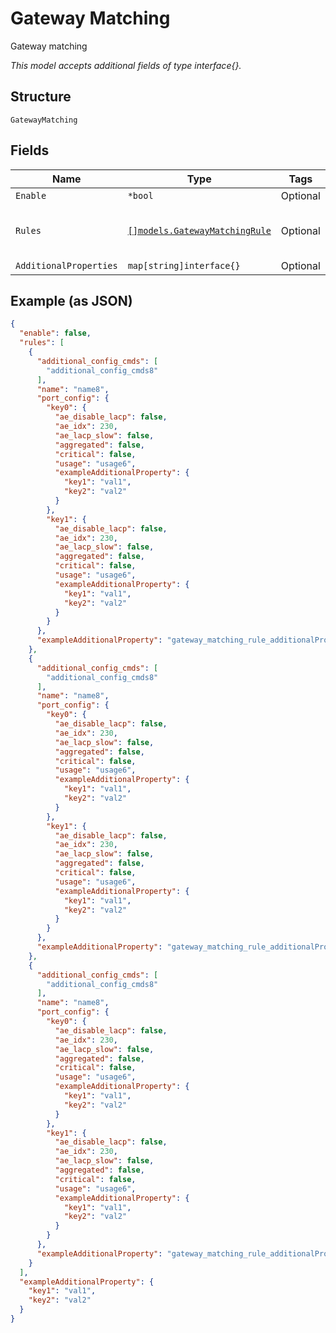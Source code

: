 
# Gateway Matching

Gateway matching

*This model accepts additional fields of type interface{}.*

## Structure

`GatewayMatching`

## Fields

| Name | Type | Tags | Description |
|  --- | --- | --- | --- |
| `Enable` | `*bool` | Optional | - |
| `Rules` | [`[]models.GatewayMatchingRule`](../../doc/models/gateway-matching-rule.md) | Optional | **Constraints**: *Unique Items Required* |
| `AdditionalProperties` | `map[string]interface{}` | Optional | - |

## Example (as JSON)

```json
{
  "enable": false,
  "rules": [
    {
      "additional_config_cmds": [
        "additional_config_cmds8"
      ],
      "name": "name8",
      "port_config": {
        "key0": {
          "ae_disable_lacp": false,
          "ae_idx": 230,
          "ae_lacp_slow": false,
          "aggregated": false,
          "critical": false,
          "usage": "usage6",
          "exampleAdditionalProperty": {
            "key1": "val1",
            "key2": "val2"
          }
        },
        "key1": {
          "ae_disable_lacp": false,
          "ae_idx": 230,
          "ae_lacp_slow": false,
          "aggregated": false,
          "critical": false,
          "usage": "usage6",
          "exampleAdditionalProperty": {
            "key1": "val1",
            "key2": "val2"
          }
        }
      },
      "exampleAdditionalProperty": "gateway_matching_rule_additionalProperties8"
    },
    {
      "additional_config_cmds": [
        "additional_config_cmds8"
      ],
      "name": "name8",
      "port_config": {
        "key0": {
          "ae_disable_lacp": false,
          "ae_idx": 230,
          "ae_lacp_slow": false,
          "aggregated": false,
          "critical": false,
          "usage": "usage6",
          "exampleAdditionalProperty": {
            "key1": "val1",
            "key2": "val2"
          }
        },
        "key1": {
          "ae_disable_lacp": false,
          "ae_idx": 230,
          "ae_lacp_slow": false,
          "aggregated": false,
          "critical": false,
          "usage": "usage6",
          "exampleAdditionalProperty": {
            "key1": "val1",
            "key2": "val2"
          }
        }
      },
      "exampleAdditionalProperty": "gateway_matching_rule_additionalProperties8"
    },
    {
      "additional_config_cmds": [
        "additional_config_cmds8"
      ],
      "name": "name8",
      "port_config": {
        "key0": {
          "ae_disable_lacp": false,
          "ae_idx": 230,
          "ae_lacp_slow": false,
          "aggregated": false,
          "critical": false,
          "usage": "usage6",
          "exampleAdditionalProperty": {
            "key1": "val1",
            "key2": "val2"
          }
        },
        "key1": {
          "ae_disable_lacp": false,
          "ae_idx": 230,
          "ae_lacp_slow": false,
          "aggregated": false,
          "critical": false,
          "usage": "usage6",
          "exampleAdditionalProperty": {
            "key1": "val1",
            "key2": "val2"
          }
        }
      },
      "exampleAdditionalProperty": "gateway_matching_rule_additionalProperties8"
    }
  ],
  "exampleAdditionalProperty": {
    "key1": "val1",
    "key2": "val2"
  }
}
```

